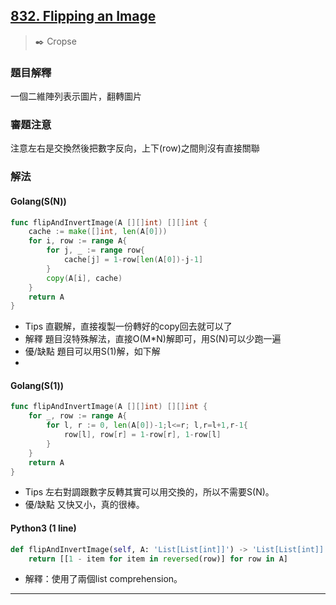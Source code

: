 ## [832. Flipping an Image](https://leetcode.com/problems/flipping-an-image/)
> :black_nib: Cropse
### 題目解釋
一個二維陣列表示圖片，翻轉圖片
### 審題注意
注意左右是交換然後把數字反向，上下(row)之間則沒有直接關聯
### 解法
#### Golang(S(N))
```go
func flipAndInvertImage(A [][]int) [][]int {
    cache := make([]int, len(A[0]))
    for i, row := range A{
        for j, _ := range row{
            cache[j] = 1-row[len(A[0])-j-1]
        }
        copy(A[i], cache)
    }
    return A
}
```
- Tips
直觀解，直接複製一份轉好的copy回去就可以了
- 解釋
題目沒特殊解法，直接O(M*N)解即可，用S(N)可以少跑一遍
- 優/缺點
題目可以用S(1)解，如下解
- 
#### Golang(S(1))
```go
func flipAndInvertImage(A [][]int) [][]int {
    for _, row := range A{
        for l, r := 0, len(A[0])-1;l<=r; l,r=l+1,r-1{
            row[l], row[r] = 1-row[r], 1-row[l]
        }
    }
    return A
}
```
- Tips
左右對調跟數字反轉其實可以用交換的，所以不需要S(N)。
- 優/缺點
又快又小，真的很棒。

#### Python3 (1 line)
```python
def flipAndInvertImage(self, A: 'List[List[int]]') -> 'List[List[int]]':
    return [[1 - item for item in reversed(row)] for row in A]
```
- 解釋：使用了兩個list comprehension。
---
